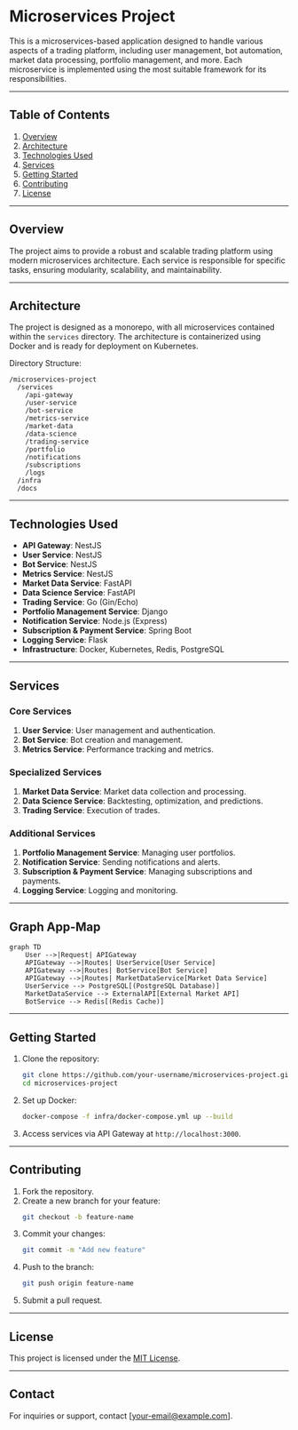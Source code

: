 
# Microservices Project

This is a microservices-based application designed to handle various aspects of a trading platform, including user management, bot automation, market data processing, portfolio management, and more. Each microservice is implemented using the most suitable framework for its responsibilities.

---

## **Table of Contents**
1. [Overview](#overview)
2. [Architecture](#architecture)
3. [Technologies Used](#technologies-used)
4. [Services](#services)
5. [Getting Started](#getting-started)
6. [Contributing](#contributing)
7. [License](#license)

---

## **Overview**
The project aims to provide a robust and scalable trading platform using modern microservices architecture. Each service is responsible for specific tasks, ensuring modularity, scalability, and maintainability.

---

## **Architecture**
The project is designed as a monorepo, with all microservices contained within the `services` directory. The architecture is containerized using Docker and is ready for deployment on Kubernetes.

Directory Structure:
```
/microservices-project
  /services
    /api-gateway
    /user-service
    /bot-service
    /metrics-service
    /market-data
    /data-science
    /trading-service
    /portfolio
    /notifications
    /subscriptions
    /logs
  /infra
  /docs
```

---

## **Technologies Used**
- **API Gateway**: NestJS
- **User Service**: NestJS
- **Bot Service**: NestJS
- **Metrics Service**: NestJS
- **Market Data Service**: FastAPI
- **Data Science Service**: FastAPI
- **Trading Service**: Go (Gin/Echo)
- **Portfolio Management Service**: Django
- **Notification Service**: Node.js (Express)
- **Subscription & Payment Service**: Spring Boot
- **Logging Service**: Flask
- **Infrastructure**: Docker, Kubernetes, Redis, PostgreSQL

---

## **Services**
### **Core Services**
1. **User Service**: User management and authentication.
2. **Bot Service**: Bot creation and management.
3. **Metrics Service**: Performance tracking and metrics.

### **Specialized Services**
1. **Market Data Service**: Market data collection and processing.
2. **Data Science Service**: Backtesting, optimization, and predictions.
3. **Trading Service**: Execution of trades.

### **Additional Services**
1. **Portfolio Management Service**: Managing user portfolios.
2. **Notification Service**: Sending notifications and alerts.
3. **Subscription & Payment Service**: Managing subscriptions and payments.
4. **Logging Service**: Logging and monitoring.

---
## **Graph App-Map**

```mermaid
graph TD
    User -->|Request| APIGateway
    APIGateway -->|Routes| UserService[User Service]
    APIGateway -->|Routes| BotService[Bot Service]
    APIGateway -->|Routes| MarketDataService[Market Data Service]
    UserService --> PostgreSQL[(PostgreSQL Database)]
    MarketDataService --> ExternalAPI[External Market API]
    BotService --> Redis[(Redis Cache)]
```
---

## **Getting Started**
1. Clone the repository:
   ```bash
   git clone https://github.com/your-username/microservices-project.git
   cd microservices-project
   ```
2. Set up Docker:
   ```bash
   docker-compose -f infra/docker-compose.yml up --build
   ```
3. Access services via API Gateway at `http://localhost:3000`.

---

## **Contributing**
1. Fork the repository.
2. Create a new branch for your feature:
   ```bash
   git checkout -b feature-name
   ```
3. Commit your changes:
   ```bash
   git commit -m "Add new feature"
   ```
4. Push to the branch:
   ```bash
   git push origin feature-name
   ```
5. Submit a pull request.

---

## **License**
This project is licensed under the [MIT License](LICENSE).

---

## **Contact**
For inquiries or support, contact [your-email@example.com].
